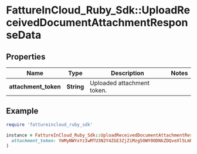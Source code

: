 # FattureInCloud_Ruby_Sdk::UploadReceivedDocumentAttachmentResponseData

## Properties

| Name | Type | Description | Notes |
| ---- | ---- | ----------- | ----- |
| **attachment_token** | **String** | Uploaded attachment token. |  |

## Example

```ruby
require 'fattureincloud_ruby_sdk'

instance = FattureInCloud_Ruby_Sdk::UploadReceivedDocumentAttachmentResponseData.new(
  attachment_token: YmMyNWYxYzIwMTU3N2Y4ZGE3ZjZiMzg5OWY0ODNkZDQveXl5LmRvYw
)
```

